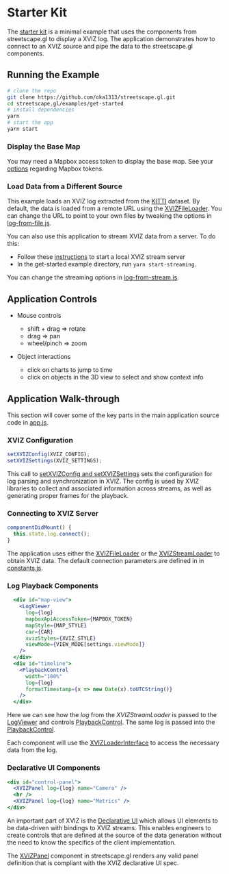 # Starter Kit

The [starter kit](https://github.com/oka1313/streetscape.gl/tree/master/examples/get-started) is a
minimal example that uses the components from streetscape.gl to display a XVIZ log. The application
demonstrates how to connect to an XVIZ source and pipe the data to the streetscape.gl components.

## Running the Example

```bash
# clone the repo
git clone https://github.com/oka1313/streetscape.gl.git
cd streetscape.gl/examples/get-started
# install dependencies
yarn
# start the app
yarn start
```

### Display the Base Map

You may need a Mapbox access token to display the base map. See your
[options](/docs/get-started/mapbox-tokens.md) regarding Mapbox tokens.

### Load Data from a Different Source

This example loads an XVIZ log extracted from the [KITTI](http://www.cvlibs.net/datasets/kitti/)
dataset. By default, the data is loaded from a remote URL using the
[XVIZFileLoader](/docs/api-reference/xviz-file-loader.md). You can change the URL to point to your
own files by tweaking the options in
[log-from-file.js](https://github.com/oka1313/streetscape.gl/tree/master/examples/get-started/src/log-from-file.js).

You can also use this application to stream XVIZ data from a server. To do this:

- Follow these
  [instructions](https://avs.auto/#/xviz/getting-started/converting-to-xviz/viewing-the-generated-xviz)
  to start a local XVIZ stream server
- In the get-started example directory, run `yarn start-streaming`.

You can change the streaming options in
[log-from-stream.js](https://github.com/oka1313/streetscape.gl/tree/master/examples/get-started/src/log-from-stream.js).

## Application Controls

- Mouse controls

  - shift + drag => rotate
  - drag => pan
  - wheel/pinch => zoom

- Object interactions
  - click on charts to jump to time
  - click on objects in the 3D view to select and show context info

## Application Walk-through

This section will cover some of the key parts in the main application source code in
[app.js](https://github.com/oka1313/streetscape.gl/tree/master/examples/get-started/src/app.js).

### XVIZ Configuration

```js
setXVIZConfig(XVIZ_CONFIG);
setXVIZSettings(XVIZ_SETTINGS);
```

This call to
[setXVIZConfig and setXVIZSettings](https://github.com/uber/xviz/blob/master/docs/api-reference/xviz-configuration.md)
sets the configuration for log parsing and synchronization in XVIZ. The config is used by XVIZ
libraries to collect and associated information across streams, as well as generating proper frames
for the playback.

### Connecting to XVIZ Server

```js
componentDidMount() {
  this.state.log.connect();
}
```

The application uses either the [XVIZFileLoader](/docs/api-reference/xviz-file-loader.md) or the
[XVIZStreamLoader](/docs/api-reference/xviz-stream-loader.md) to obtain XVIZ data. The default
connection parameters are defined in in
[constants.js](https://github.com/oka1313/streetscape.gl/tree/master/examples/get-started/src/constants.js).

### Log Playback Components

```jsx
  <div id="map-view">
    <LogViewer
      log={log}
      mapboxApiAccessToken={MAPBOX_TOKEN}
      mapStyle={MAP_STYLE}
      car={CAR}
      xvizStyles={XVIZ_STYLE}
      viewMode={VIEW_MODE[settings.viewMode]}
    />
  </div>
  <div id="timeline">
    <PlaybackControl
      width="100%"
      log={log}
      formatTimestamp={x => new Date(x).toUTCString()}
    />
  </div>
```

Here we can see how the _log_ from the _XVIZStreamLoader_ is passed to the
[LogViewer](/docs/api-reference/log-viewer.md) and controls
[PlaybackControl](/docs/api-reference/playback-control.md). The same log is passed into the
[PlaybackControl](/docs/api-reference/playback-control.md).

Each component will use the [XVIZLoaderInterface](/docs/api-reference/xviz-loader-interface.md) to
access the necessary data from the log.

### Declarative UI Components

```jsx
<div id="control-panel">
  <XVIZPanel log={log} name="Camera" />
  <hr />
  <XVIZPanel log={log} name="Metrics" />
</div>
```

An important part of XVIZ is the
[Declarative UI](https://github.com/uber/xviz/blob/master/docs/declarative-ui/overview.md) which
allows UI elements to be data-driven with bindings to XVIZ streams. This enables engineers to create
controls that are defined at the source of the data generation without the need to know the
specifics of the client implementation.

The [XVIZPanel](/docs/api-reference/xviz-panel.md) component in streetscape.gl renders any valid
panel definition that is compliant with the XVIZ declarative UI spec.
